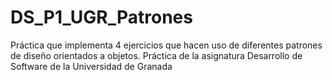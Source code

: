 # DS_P1_UGR_Patrones
 Práctica que implementa 4 ejercicios que hacen uso de diferentes patrones de diseño orientados a objetos. Práctica de la asignatura Desarrollo de Software de la Universidad de Granada
